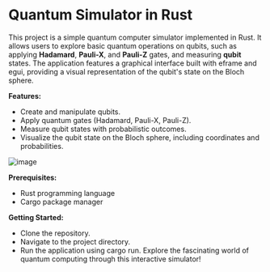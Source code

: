 
# **Quantum Simulator in Rust**
This project is a simple quantum computer simulator implemented in Rust. It allows users to explore basic quantum operations on qubits, such as applying **Hadamard**, **Pauli-X**, and **Pauli-Z** gates, and measuring **qubit** states. The application features a graphical interface built with eframe and egui, providing a visual representation of the qubit's state on the Bloch sphere.

**Features:**
- Create and manipulate qubits.
- Apply quantum gates (Hadamard, Pauli-X, Pauli-Z).
- Measure qubit states with probabilistic outcomes.
- Visualize the qubit state on the Bloch sphere, including coordinates and probabilities.
  

![image](https://github.com/user-attachments/assets/18452e39-ae13-4b63-a1f4-1a6ae7a4141f)


**Prerequisites:**
- Rust programming language
- Cargo package manager
  
**Getting Started:**
- Clone the repository.
- Navigate to the project directory.
- Run the application using cargo run.
Explore the fascinating world of quantum computing through this interactive simulator!
